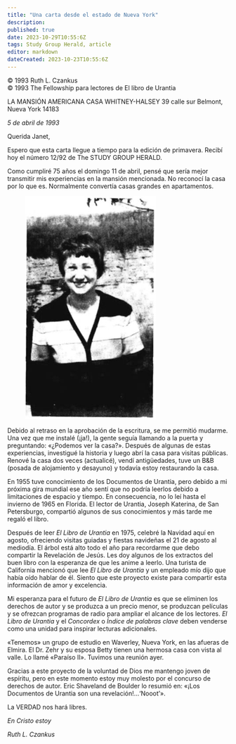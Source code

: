 ```yaml
---
title: "Una carta desde el estado de Nueva York"
description: 
published: true
date: 2023-10-29T10:55:6Z
tags: Study Group Herald, article
editor: markdown
dateCreated: 2023-10-23T10:55:6Z
---
```


<p class="v-card v-sheet theme--light grey lighten-3 px-2">© 1993 Ruth L. Czankus<br>© 1993 The Fellowship para lectores de El libro de Urantia</p>


LA MANSIÓN AMERICANA
CASA WHITNEY-HALSEY
39 calle sur
Belmont, Nueva York 14183

_5 de abril de 1993_

Querida Janet,

Espero que esta carta llegue a tiempo para la edición de primavera. Recibí hoy el número 12/92 de The STUDY GROUP HERALD.

Como cumpliré 75 años el domingo 11 de abril, pensé que sería mejor transmitir mis experiencias en la mansión mencionada. No reconocí la casa por lo que es. Normalmente convertía casas grandes en apartamentos.

<figure id="Figure_1" class="image urantiapedia image-style-align-right">
<img src="/image/article/Study_Group_Herald/Ruth.jpg">
</figure>

Debido al retraso en la aprobación de la escritura, se me permitió mudarme. Una vez que me instalé (¡ja!), la gente seguía llamando a la puerta y preguntando: «¿Podemos ver la casa?». Después de algunas de estas experiencias, investigué la historia y luego abrí la casa para visitas públicas. Renové la casa dos veces (actualicé), vendí antigüedades, tuve un B&B (posada de alojamiento y desayuno) y todavía estoy restaurando la casa.

En 1955 tuve conocimiento de los Documentos de Urantia, pero debido a mi próxima gira mundial ese año sentí que no podría leerlos debido a limitaciones de espacio y tiempo. En consecuencia, no lo leí hasta el invierno de 1965 en Florida. El lector de Urantia, Joseph Katerina, de San Petersburgo, compartió algunos de sus conocimientos y más tarde me regaló el libro.

Después de leer _El Libro de Urantia_ en 1975, celebré la Navidad aquí en agosto, ofreciendo visitas guiadas y fiestas navideñas el 21 de agosto al mediodía. El árbol está alto todo el año para recordarme que debo compartir la Revelación de Jesús. Les doy algunos de los extractos del buen libro con la esperanza de que les anime a leerlo. Una turista de California mencionó que lee _El Libro de Urantia_ y un empleado mío dijo que había oído hablar de él. Siento que este proyecto existe para compartir esta información de amor y excelencia.

Mi esperanza para el futuro de _El Libro de Urantia_ es que se eliminen los derechos de autor y se produzca a un precio menor, se produzcan películas y se ofrezcan programas de radio para ampliar el alcance de los lectores. _El Libro de Urantia_ y el _Concordex_ o _Índice de palabras clave_ deben venderse como una unidad para inspirar lecturas adicionales.

«Tenemos» un grupo de estudio en Waverley, Nueva York, en las afueras de Elmira. El Dr. Zehr y su esposa Betty tienen una hermosa casa con vista al valle. Lo llamé «Paraíso II». Tuvimos una reunión ayer.

Gracias a este proyecto de la voluntad de Dios me mantengo joven de espíritu, pero en este momento estoy muy molesto por el concurso de derechos de autor. Eric Shaveland de Boulder lo resumió en: «¡Los Documentos de Urantia son una revelación!...‘Nooot’».

La VERDAD nos hará libres.

_En Cristo estoy_

_Ruth L. Czankus_

<br style="clear:both;"/>

